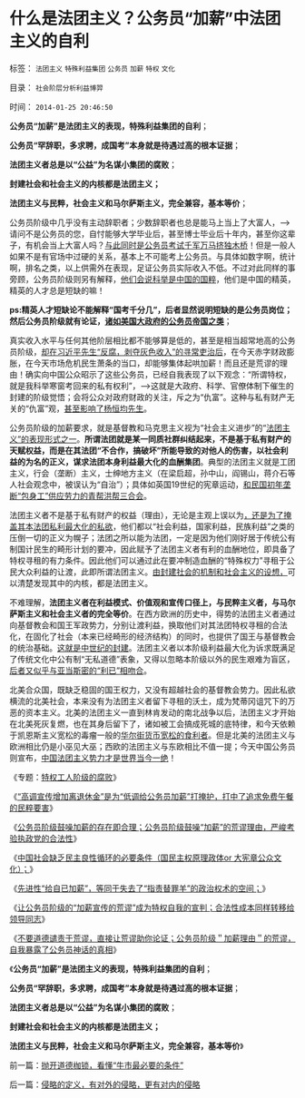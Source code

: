 # 什么是法团主义？公务员“加薪”中法团主义的自利

标签： `法团主义` `特殊利益集团` `公务员` `加薪` `特权` `文化` 

目录： `社会阶层分析利益博羿`

时间： `2014-01-25 20:46:50`

**公务员“加薪”是法团主义的表现，特殊利益集团的自利**；

**公务员“罕辞职，多求聘，成国考”本身就是待遇过高的根本证据**；

**法团主义者总是以“公益”为名谋小集团的腐败**；

**封建社会和社会主义的内核都是法团主义；**

**法团主义与民粹，社会主义和马尔萨斯主义，完全兼容，基本等价**；

公务员阶级中几乎没有主动辞职者；少数辞职者也总是能马上当上了大富人，——>请问不是公务员的您，自忖能够大学毕业后，甚至博士毕业后十年内，甚至你这辈子，有机会当上大富人吗？[与此同时是公务员考试千军万马挤独木桥](../../../2009/12/9/现代科举之高考、国考、公务员和考研.md)！但是一般人如果不是有官场中过硬的关系，基本上不可能考上公务员。与具体如数字啊，统计啊，排名之类，以上供需外在表现，足证公务员实际收入不低。不过对此同样的事旁顾，公务员阶级则另有解释，[他们会说科举是中国的国粹](../../../2009/8/31/专治统制的泄压阀中的农村精英.md)，他们是中国的精英，精英的人才总是短缺的嘛！

**ps:精英人才短缺论不能解释“国考千分几”，后者显然说明短缺的是公务员岗位；然后公务员阶级就有论证，[诸如美国大政府的公务员帝国之类](../../../2014/1/7/实例理解“真实的谎言”的老技术.md)**；

真实收入水平与任何其他阶层相比都不能够算是低的，甚至是相当超常地高的公务员阶级，[却在习近平先生“反腐，剥夺灰色收入”的寻常吏治后](../../../2013/2/4/反腐败或是冬天里“好一棚大烟火”.md)，在今天赤字财政膨胀，在今天市场危机民生萧条的当口，却能够集体起哄加薪！而且还是荒谬的理由！确实向中国公众昭示了这些公务员，已经自我表现了以下观念：“所谓特权，就是我科举寒窗考回来的私有权利”，——>这就是大政府、科学、官僚体制下催生的封建的阶级觉悟；会将公众对政府财政的关注，斥之为“仇富”。这种与私有财产无关的“仇富”观，[甚至影响了杨恒均先生](http://blog.sina.com.cn/s/blog_48c00fbb0102e6jz.html)。

公务员阶级的加薪要求，就是基督教和马克思主义视为“社会主义进步”的“[法团主义”的表现形式之一](../../../2013/12/4/中国的政府部门没有“关联利益回避”的廉政意识.md)。**所谓法团就是某一同质社群纠结起来，不是基于私有财产的天赋权益，而是在其法团“不合作，搞破坏”所能导致的对他人的伤害，以社会利益的为名的正义，谋求法团本身利益最大化的血酬集团**。典型的法团主义就是工团主义，行会（垄断）主义，士绅地方主义（在梁启超，孙中山，阎锡山，蒋介石等人社会观念中，被误认为“自治”）；具体如英国19世纪的宪章运动，[和民国初年垄断“包身工”供应劳力的青帮洪帮三合会](../../../2013/12/28/农民工的工会，工头，同乡会和黑社会.md)。

法团主义者不是基于私有财产的权益（理由），无论是主观上误以为[，还是为了掩盖其本法团私利最大化的私欲](../../../2013/6/2/韩寒“不革命”的直觉正确与“人民民主专政”.md)，他们都以“社会利益，国家利益，民族利益”之类的压倒一切的正义为幌子；法团之所以能为法团，一定是因为他们刚好居于传统公有制国计民生的畸形计划的要冲，因此赋予了法团主义者有利的血酬地位，即具备了特权寻租的有力条件。因此他们可以通过此在要冲制造血酬的“特殊权力”寻租于公民大众利益的让渡，此即所谓法团主义。[由封建社会的机制和社会主义的设想，](../../../2013/8/27/社会主义是基督教和马克思主义及传统文化的唯一选择.md)可以清楚发现其中的内核，都是法团主义。

不难理解，**法团主义者在利益模式、价值观和宣传口径上，与民粹主义者，与马尔萨斯主义和社会主义者的完全等价**。在西方欧洲的历史中，得势的法团主义者通过向基督教会和国王军政势力，分别让渡利益，换取他们对其法团特权寻租的合法化，在固化了社会（本来已经畸形的经济结构）的同时，也提供了国王与基督教会的统治基础。[这就是中世纪的封建](../../../2013/12/1/了解中世纪后，理解西方左派复古的社会主义情结.md)。法团主义者以本阶级利益最大化为诉求既满足了传统文化中公有制“无私道德”表象，又得以忽略本阶级以外的民生艰难为盲区，[后者又似乎与亚当斯密的“利已”相吻合](../../../2009/9/12/私有制和孟子的善良愿望.md)。

北美合众国，既缺乏稳固的国王权力，又没有超越社会的基督教会势力。因此私欲横流的北美社会，本来没有为法团主义者留下寻租的沃土，成为梵蒂冈诅咒下的万恶的资本主义。北美的法团主义一直到林肯发动的南北战争以后，法团主义才开始在北美死灰复燃，也在其身后留下了，诸如被工会搞成死城的底特律，和今天依赖于凯恩斯主义宽松的毒瘤一般的[华尔街货币宽松的食利者](../../../2011/10/17/颠倒的资本主义发展史，民粹的逻辑.md)。但是北美的法团主义与欧洲相比仍是小巫见大巫；西欧的法团主义与东欧相比不值一提；今天中国公务员则宣布，[中国法团主义势力才是世界当今一绝](../../../2014/1/22/代表了先进性，还是“历史遗留问题”，关乎执政合法性.md)！

《专题：[特权工人阶级的腐败](../../../2010/10/2/特权工人阶级的腐败.md)》

《[“高调宣传增加离退休金”是为“低调给公务员加薪”打掩护，打中了追求免费午餐的民粹要害](../../../2014/1/19/“高调宣传增加离退休金”是为“低调给公务员加薪”打掩护.md)》

《[公务员阶级鼓噪加薪的存在即合理；公务员阶级鼓噪“加薪”的荒谬理由，严峻考验执政党的合法性](../../../2014/1/20/公务员阶级加薪理由的荒谬，动摇我党的执政合法性.md)》

《[中国社会缺乏民主良性循环的必要条件（国民主权原理政体or 大宪章公众文化）；](../../../2014/1/21/民主良性循环的机理和劣质民主的成因.md)》

《[先进性“给自已加薪”，等同于失去了“指责替罪羊”的政治权术的空间；](../../../2014/1/22/代表了先进性，还是“历史遗留问题”，关乎执政合法性.md)》

《[让公务员阶级的“加薪宣传的荒谬”成为特权自我的宣判；合法性成本同样转移给领导同志](../../../2014/1/23/让公务员阶级的“加薪宣传的荒谬”成为自我的宣判；.md)》

《[不要道德谴责于荒谬，直接让荒谬助你论证；公务员阶级＂加薪理由＂的荒谬，自我暴露了公务员神话的真相](../../../2014/1/24/不要道德谴责于荒谬，让对方的荒谬助你论证.md)》

《**公务员“加薪”是法团主义的表现，特殊利益集团的自利**；

**公务员“罕辞职，多求聘，成国考”本身就是待遇过高的根本证据**；

**法团主义者总是以“公益”为名谋小集团的腐败**；

**封建社会和社会主义的内核都是法团主义；**

**法团主义与民粹，社会主义和马尔萨斯主义，完全兼容，基本等价**》



前一篇：[抛开道德枷锁，看懂“牛市最必要的条件”](../../../2014/1/24/抛开道德枷锁，看懂“牛市最必要的条件”.md)

后一篇：[侵略的定义，有对外的侵略，更有对内的侵略](../../../2014/1/25/侵略的定义，有对外的侵略，更有对内的侵略.md)